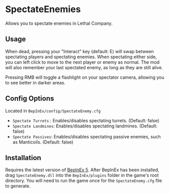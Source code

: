 # SpectateEnemies
 Allows you to spectate enemies in Lethal Company.

## Usage
When dead, pressing your "Interact" key (default: E) will swap between spectating players and spectating enemies. When spectating either side, you can left click to move to the next player or enemy as normal. The mod will also remember your last spectated enemy, as long as they are still alive.

Pressing RMB will toggle a flashlight on your spectator camera, allowing you to see better in darker areas.

## Config Options
Located in `BepInEx/config/SpectateEnemy.cfg`

- `Spectate Turrets` : Enables/disables spectating turrets. (Default: false)
- `Spectate Landmines`: Enables/disables spectating landmines. (Default: false)
- `Spectate Passives`: Enables/disables spectating passive enemies, such as Manticoils. (Default: false)

 ## Installation
 Requires the latest version of [BepInEx 5](https://github.com/BepInEx/BepInEx). After BepInEx has been installed, drag `SpectateEnemy.dll` into the `BepInEx/plugins` folder in the game's root directory. You will need to run the game once for the `SpectateEnemy.cfg` file to generate.
